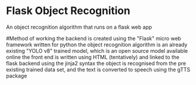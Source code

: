 # Flask Object Recognition
 An object recognition algorithm that runs on a flask web app

#Method of working
the backend is created using the "Flask" micro web framework written for python
the object recognition algorithm is an already existing "YOLO v8" trained model, which is an open source model available online
the front end is written using HTML (tentatively) and linked to the flask backend using the jinja2 syntax
the object is recognised from the pre existing trained data set, and the text is converted to speech using the gTTS package
